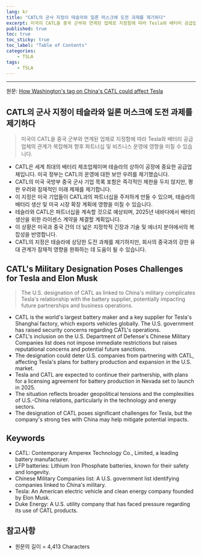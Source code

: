 ```yaml
---
lang: kr
title: "CATL의 군사 지정이 테슬라와 일론 머스크에 도전 과제를 제기하다"
excerpt: 미국이 CATL을 중국 군부와 연계된 업체로 지정함에 따라 Tesla와 배터리 공급업체의 관계가 복잡해져 향후 파트너십 및 비즈니스 운영에 영향을 미칠 수 있습니다.
published: true
toc: true
toc_sticky: true
toc_label: "Table of Contents"
categories:
    - TSLA
tags:
    - TSLA
---
```


---

  원문: [How Washington's tag on China's CATL could affect Tesla](https://www.investing.com/news/stock-market-news/how-washingtons-tag-on-chinas-catl-could-affect-tesla-3801613)

## CATL의 군사 지정이 테슬라와 일론 머스크에 도전 과제를 제기하다

> 미국이 CATL을 중국 군부와 연계된 업체로 지정함에 따라 Tesla와 배터리 공급업체의 관계가 복잡해져 향후 파트너십 및 비즈니스 운영에 영향을 미칠 수 있습니다.


- CATL은 세계 최대의 배터리 제조업체이며 테슬라의 상하이 공장에 중요한 공급업체입니다. 미국 정부는 CATL의 운영에 대한 보안 우려를 제기했습니다.
- CATL의 미국 국방부 중국 군사 기업 목록 포함은 즉각적인 제한을 두지 않지만, 평판 우려와 잠재적인 미래 제재를 제기합니다.
- 이 지정은 미국 기업들이 CATL과의 파트너십을 주저하게 만들 수 있으며, 테슬라의 배터리 생산 및 미국 시장 확장 계획에 영향을 미칠 수 있습니다.
- 테슬라와 CATL은 파트너십을 계속할 것으로 예상되며, 2025년 네바다에서 배터리 생산을 위한 라이센스 계약을 체결할 계획입니다.
- 이 상황은 미국과 중국 간의 더 넓은 지정학적 긴장과 기술 및 에너지 분야에서의 복잡성을 반영합니다.
- CATL의 지정은 테슬라에 상당한 도전 과제를 제기하지만, 회사의 중국과의 강한 유대 관계가 잠재적 영향을 완화하는 데 도움이 될 수 있습니다.

## CATL's Military Designation Poses Challenges for Tesla and Elon Musk

> The U.S. designation of CATL as linked to China's military complicates Tesla's relationship with the battery supplier, potentially impacting future partnerships and business operations.


- CATL is the world's largest battery maker and a key supplier for Tesla's Shanghai factory, which exports vehicles globally. The U.S. government has raised security concerns regarding CATL's operations.
- CATL's inclusion on the U.S. Department of Defense's Chinese Military Companies list does not impose immediate restrictions but raises reputational concerns and potential future sanctions.
- The designation could deter U.S. companies from partnering with CATL, affecting Tesla's plans for battery production and expansion in the U.S. market.
- Tesla and CATL are expected to continue their partnership, with plans for a licensing agreement for battery production in Nevada set to launch in 2025.
- The situation reflects broader geopolitical tensions and the complexities of U.S.-China relations, particularly in the technology and energy sectors.
- The designation of CATL poses significant challenges for Tesla, but the company's strong ties with China may help mitigate potential impacts.

## Keywords

- CATL: Contemporary Amperex Technology Co., Limited, a leading battery manufacturer.
- LFP batteries: Lithium Iron Phosphate batteries, known for their safety and longevity.
- Chinese Military Companies list: A U.S. government list identifying companies linked to China's military.
- Tesla: An American electric vehicle and clean energy company founded by Elon Musk.
- Duke Energy: A U.S. utility company that has faced pressure regarding its use of CATL products.

## 참고사항

- 원문의 길이 = 4,413 Characters

